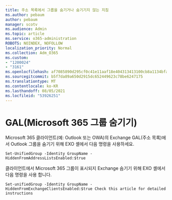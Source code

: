 ```yaml
---
title: 주소 목록에서 그룹을 숨기거나 숨기기지 않는 지침
ms.author: pebaum
author: pebaum
manager: scotv
ms.audience: Admin
ms.topic: article
ms.service: o365-administration
ROBOTS: NOINDEX, NOFOLLOW
localization_priority: Normal
ms.collection: Adm_O365
ms.custom:
- "1200024"
- "3161"
ms.openlocfilehash: af7085890d295cf0c41e11aaf18e404313413100cb8a1134bfac051d5fa26996
ms.sourcegitcommit: b5f7da89a650d2915dc652449623c78be6247175
ms.translationtype: MT
ms.contentlocale: ko-KR
ms.lasthandoff: 08/05/2021
ms.locfileid: "53926251"
---
```

# <a name="hide-microsoft-365-group-from-address-list-gal"></a>GAL(Microsoft 365 그룹 숨기기)

Microsoft 365 클라이언트(예: Outlook 또는 OWA)의 Exchange GAL(주소 목록)에서 Outlook 그룹을 숨기기 위해 EXO 셸에서 다음 명령을 사용하세요.

`Set-UnifiedGroup -Identity GroupName -HiddenFromAddressListsEnabled:$true`

클라이언트에서 Microsoft 365 그룹이 표시되지 Exchange 숨기기 위해 EXO 셸에서 다음 명령을 사용 합니다.

`Set-unifiedGroup -Identity GroupName -HiddenFromExchangeClientsEnabled:$true
Check this article for detailed instructions`

